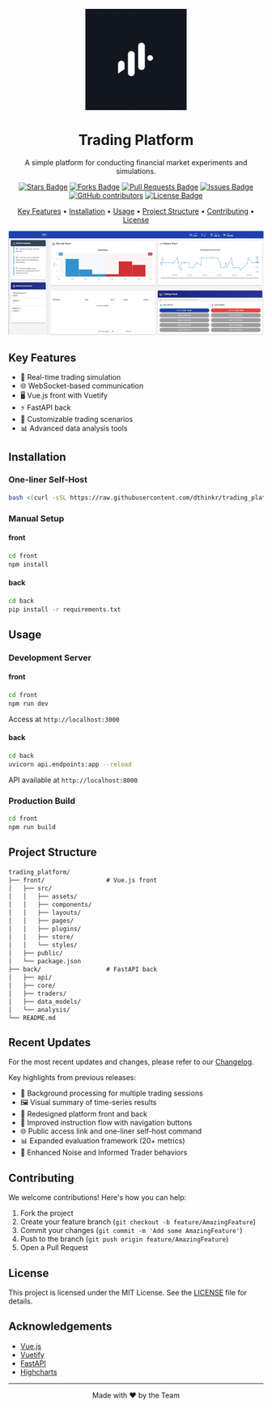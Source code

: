<p align="center">
  <img src="front/src/assets/trading_platform_logo.png" alt="Trading Platform Logo" width="200"/>
</p>

<h1 align="center">Trading Platform</h1>

<p align="center">
  A simple platform for conducting financial market experiments and simulations.
</p>

<p align="center">
  <a href="https://github.com/dthinkr/trading_platform/stargazers"><img src="https://img.shields.io/github/stars/dthinkr/trading_platform" alt="Stars Badge"/></a>
  <a href="https://github.com/dthinkr/trading_platform/network/members"><img src="https://img.shields.io/github/forks/dthinkr/trading_platform" alt="Forks Badge"/></a>
  <a href="https://github.com/dthinkr/trading_platform/pulls"><img src="https://img.shields.io/github/issues-pr/dthinkr/trading_platform" alt="Pull Requests Badge"/></a>
  <a href="https://github.com/dthinkr/trading_platform/issues"><img src="https://img.shields.io/github/issues/dthinkr/trading_platform" alt="Issues Badge"/></a>
  <a href="https://github.com/dthinkr/trading_platform/graphs/contributors"><img alt="GitHub contributors" src="https://img.shields.io/github/contributors/dthinkr/trading_platform?color=2b9348"></a>
  <a href="https://github.com/dthinkr/trading_platform/blob/master/LICENSE"><img src="https://img.shields.io/github/license/dthinkr/trading_platform?color=2b9348" alt="License Badge"/></a>
</p>

<p align="center">
  <a href="#key-features">Key Features</a> •
  <a href="#installation">Installation</a> •
  <a href="#usage">Usage</a> •
  <a href="#project-structure">Project Structure</a> •
  <a href="#contributing">Contributing</a> •
  <a href="#license">License</a>
</p>

<p align="center">
    <img src="front/src/assets/demo.gif" alt="Trading Platform Demo" width="600">
  </p>
</div>

## Key Features

- 🚀 Real-time trading simulation
- 🌐 WebSocket-based communication
- 🖥️ Vue.js front with Vuetify
- ⚡ FastAPI back
- 🔧 Customizable trading scenarios
- 📊 Advanced data analysis tools

## Installation

### One-liner Self-Host

```bash
bash <(curl -sSL https://raw.githubusercontent.com/dthinkr/trading_platform/main/trading_platform_run.sh)
```

### Manual Setup

#### front

```bash
cd front
npm install
```

#### back

```bash
cd back
pip install -r requirements.txt
```

## Usage

### Development Server

#### front

```bash
cd front
npm run dev
```

Access at `http://localhost:3000`

#### back

```bash
cd back
uvicorn api.endpoints:app --reload
```

API available at `http://localhost:8000`

### Production Build

```bash
cd front
npm run build
```

## Project Structure

```
trading_platform/
├── front/                 # Vue.js front
│   ├── src/
│   │   ├── assets/
│   │   ├── components/
│   │   ├── layouts/
│   │   ├── pages/
│   │   ├── plugins/
│   │   ├── store/
│   │   └── styles/
│   ├── public/
│   └── package.json
├── back/                  # FastAPI back
│   ├── api/
│   ├── core/
│   ├── traders/
│   ├── data_models/
│   └── analysis/
└── README.md
```

## Recent Updates

For the most recent updates and changes, please refer to our [Changelog](CHANGELOG.md).

Key highlights from previous releases:

- 🔄 Background processing for multiple trading sessions
- 🖼️ Visual summary of time-series results
- 🎨 Redesigned platform front and back
- 🧭 Improved instruction flow with navigation buttons
- 🌐 Public access link and one-liner self-host command
- 📊 Expanded evaluation framework (20+ metrics)
- 🔄 Enhanced Noise and Informed Trader behaviors

## Contributing

We welcome contributions! Here's how you can help:

1. Fork the project
2. Create your feature branch (`git checkout -b feature/AmazingFeature`)
3. Commit your changes (`git commit -m 'Add some AmazingFeature'`)
4. Push to the branch (`git push origin feature/AmazingFeature`)
5. Open a Pull Request

## License

This project is licensed under the MIT License. See the [LICENSE](LICENSE) file for details.

## Acknowledgements

- [Vue.js](https://vuejs.org/)
- [Vuetify](https://vuetifyjs.com/)
- [FastAPI](https://fastapi.tiangolo.com/)
- [Highcharts](https://www.highcharts.com/)

---

<p align="center">
  Made with ❤️ by the Team
</p>
